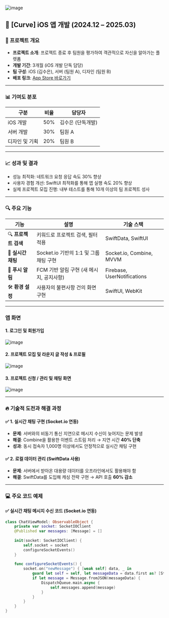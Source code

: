 ![image](https://github.com/user-attachments/assets/bbb5af5b-c16e-4f65-ae87-141e49cf9d9b)

## 📱 [Curve] iOS 앱 개발 (2024.12 – 2025.03)

### 📌 프로젝트 개요
- **프로젝트 소개**: 프로젝트 종료 후 팀원을 평가하여 객관적으로 자신을 알아가는 플렛폼
- **개발 기간**: 3개월 (iOS 개발 단독 담당)  
- **팀 구성**: iOS (김수은), 서버 (팀원 A), 디자인 (팀원 B)  
- **배포 링크**: [App Store 바로가기](https://apps.apple.com/kr/app/curve/id6740055690)  

---

### 📊 기여도 분포

| **구분**          | **비율**  | **담당자**    |
|-------------------|----------|--------------|
| iOS 개발         | 50%      | 김수은 (단독개발)  |
| 서버 개발        | 30%      | 팀원 A       |
| 디자인 및 기획   | 20%      | 팀원 B       |

---

### 📈 성과 및 결과

- 성능 최적화: 네트워크 요청 응답 속도 30% 향상
- 사용자 경험 개선: SwiftUI 최적화를 통해 앱 실행 속도 20% 향상
- 실제 프로젝트 모집 진행: 내부 테스트를 통해 10개 이상의 팀 프로젝트 성사

---

### 🔍 주요 기능

| **기능**              | **설명**                                          | **기술 스택**                  |
|-----------------------|-------------------------------------------------|---------------------------------|
| 🔍 **프로젝트 검색**   | 키워드로 프로젝트 검색, 필터 적용                 | SwiftData, SwiftUI             |
| 💬 **실시간 채팅**    | Socket.io 기반의 1:1 및 그룹 채팅 구현             | Socket.io, Combine, MVVM       |
| 📱 **푸시 알림**     | FCM 기반 알림 구현 (새 메시지, 공지사항)             | Firebase, UserNotifications    |
| 🛠️ **환경 설정**     | 사용자의 불편사항 건의 화면 구현                 | SwiftUI, WebKit |

---

### 앱 화면
#### 1. 로그인 및 회원가입
![image](https://github.com/user-attachments/assets/8225a9e8-603a-4e18-8f15-e95b1f463add)
#### 2. 프로젝트 모집 및 라운지 글 작성 & 프로필
![image](https://github.com/user-attachments/assets/cf16e594-465b-400c-9e07-295ea5948afb)
#### 3. 프로젝트 신청 / 관리 및 채팅 화면
![image](https://github.com/user-attachments/assets/f48cda18-849a-4eb1-b569-2c00ae7919ff)

---

### 🔥 기술적 도전과 해결 과정

#### ✅ 1. **실시간 채팅 구현 (Socket.io 연동)**
- **문제**: 서버와의 비동기 통신 지연으로 메시지 수신이 늦어지는 문제 발생  
- **해결**: Combine을 활용한 이벤트 스트림 처리 → 지연 시간 **40% 단축**  
- **성과**: 동시 접속자 1,000명 이상에서도 안정적으로 실시간 채팅 구현  

#### ✅ 2. **로컬 데이터 관리 (SwiftData 사용)**
- **문제**: 서버에서 받아온 대용량 데이터를 오프라인에서도 활용해야 함  
- **해결**: SwiftData를 도입해 캐싱 전략 구현 → API 호출 **60% 감소**  

---


### 💻 주요 코드 예제

#### ✅ **실시간 채팅 메시지 수신 코드 (Socket.io 연동)**

```swift
class ChatViewModel: ObservableObject {
    private var socket: SocketIOClient
    @Published var messages: [Message] = []
    
    init(socket: SocketIOClient) {
        self.socket = socket
        configureSocketEvents()
    }
    
    func configureSocketEvents() {
        socket.on("newMessage") { [weak self] data, _ in
            guard let self = self, let messageData = data.first as? [String: Any] else { return }
            if let message = Message.fromJSON(messageData) {
                DispatchQueue.main.async {
                    self.messages.append(message)
                }
            }
        }
    }
}
